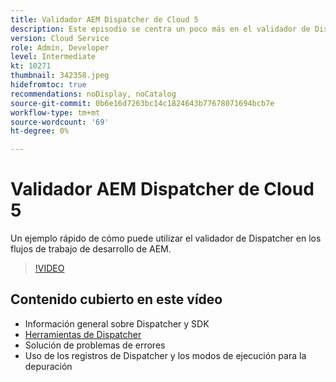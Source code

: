 ```yaml
---
title: Validador AEM Dispatcher de Cloud 5
description: Este episodio se centra un poco más en el validador de Dispatcher y en los matices que proporciona.
version: Cloud Service
role: Admin, Developer
level: Intermediate
kt: 10271
thumbnail: 342358.jpeg
hidefromtoc: true
recommendations: noDisplay, noCatalog
source-git-commit: 0b6e16d7263bc14c1824643b77678071694bcb7e
workflow-type: tm+mt
source-wordcount: '69'
ht-degree: 0%

---
```


# Validador AEM Dispatcher de Cloud 5

Un ejemplo rápido de cómo puede utilizar el validador de Dispatcher en los flujos de trabajo de desarrollo de AEM.

>[!VIDEO](https://video.tv.adobe.com/v/342358)

## Contenido cubierto en este vídeo

+ Información general sobre Dispatcher y SDK
+ [Herramientas de Dispatcher](https://experienceleague.adobe.com/docs/experience-manager-cloud-service/content/implementing/content-delivery/validation-debug.html)
+ Solución de problemas de errores
+ Uso de los registros de Dispatcher y los modos de ejecución para la depuración